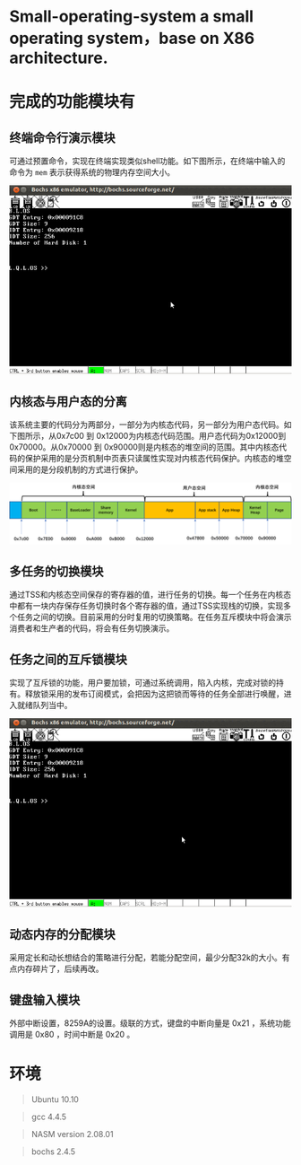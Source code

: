 # Small-operating-system a small operating system，base on X86 architecture.

# 完成的功能模块有

## 终端命令行演示模块
可通过预置命令，实现在终端实现类似shell功能。如下图所示，在终端中输入的命令为 `mem` 表示获得系统的物理内存空间大小。

![image](https://github.com/Buildings-Lei/Small-operating-system-/blob/main/images/mem.gif)

## 内核态与用户态的分离
该系统主要的代码分为两部分，一部分为内核态代码，另一部分为用户态代码。如下图所示，从0x7c00 到 0x12000为内核态代码范围。用户态代码为0x12000到0x70000。从0x70000 到 0x90000则是内核态的堆空间的范围。其中内核态代码的保护采用的是分页机制中页表只读属性实现对内核态代码保护。内核态的堆空间采用的是分段机制的方式进行保护。

![image](https://github.com/Buildings-Lei/Small-operating-system-/blob/main/images/memory.png)

## 多任务的切换模块
通过TSS和内核态空间保存的寄存器的值，进行任务的切换。每一个任务在内核态中都有一块内存保存任务切换时各个寄存器的值，通过TSS实现栈的切换，实现多个任务之间的切换。目前采用的分时复用的切换策略。在任务互斥模块中将会演示消费者和生产者的代码，将会有任务切换演示。

## 任务之间的互斥锁模块
实现了互斥锁的功能，用户要加锁，可通过系统调用，陷入内核，完成对锁的持有。释放锁采用的发布订阅模式，会把因为这把锁而等待的任务全部进行唤醒，进入就绪队列当中。

![image](https://github.com/Buildings-Lei/Small-operating-system-/blob/main/images/demo1.gif)

## 动态内存的分配模块

采用定长和动长想结合的策略进行分配，若能分配空间，最少分配32k的大小。有点内存碎片了，后续再改。

## 键盘输入模块

外部中断设置，8259A的设置。级联的方式，键盘的中断向量是 0x21 ，系统功能调用是 0x80 ，时间中断是 0x20 。


# 环境

> Ubuntu 10.10 

> gcc 4.4.5

> NASM version 2.08.01

> bochs 2.4.5



